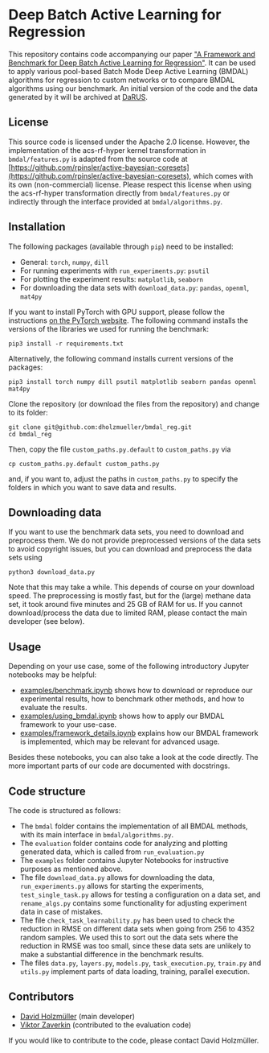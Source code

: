 # Deep Batch Active Learning for Regression

This repository contains code accompanying our paper ["A Framework and Benchmark for Deep Batch Active Learning for Regression"](https://arxiv.org/abs/2203.09410). It can be used to apply various pool-based Batch Mode Deep Active Learning (BMDAL) algorithms for regression to custom networks or to compare BMDAL algorithms using our benchmark. An initial version of the code and the data generated by it will be archived at [DaRUS](https://doi.org/10.18419/darus-2615).

## License

This source code is licensed under the Apache 2.0 license. However, the implementation of the acs-rf-hyper kernel transformation in `bmdal/features.py` is adapted from the source code at [https://github.com/rpinsler/active-bayesian-coresets](https://github.com/rpinsler/active-bayesian-coresets), which comes with its own (non-commercial) license. Please respect this license when using the acs-rf-hyper transformation directly from `bmdal/features.py` or indirectly through the interface provided at `bmdal/algorithms.py`.

## Installation

The following packages (available through `pip`) need to be installed:
- General: `torch`, `numpy`, `dill`
- For running experiments with `run_experiments.py`: `psutil`
- For plotting the experiment results: `matplotlib`, `seaborn`
- For downloading the data sets with `download_data.py`: `pandas`, `openml`, `mat4py`

If you want to install PyTorch with GPU support, please follow the instructions [on the PyTorch website](https://pytorch.org/get-started/locally/). The following command installs the versions of the libraries we used for running the benchmark:
```
pip3 install -r requirements.txt
```
Alternatively, the following command installs current versions of the packages:
```
pip3 install torch numpy dill psutil matplotlib seaborn pandas openml mat4py
```

Clone the repository (or download the files from the repository) and change to its folder:
```
git clone git@github.com:dholzmueller/bmdal_reg.git
cd bmdal_reg
```
Then, copy the file `custom_paths.py.default` to `custom_paths.py` via
```
cp custom_paths.py.default custom_paths.py
```
and, if you want to, adjust the paths in `custom_paths.py` to specify the folders in which you want to save data and results.

## Downloading data

If you want to use the benchmark data sets, you need to download and preprocess them. We do not provide preprocessed versions of the data sets to avoid copyright issues, but you can download and preprocess the data sets using
```
python3 download_data.py
```
Note that this may take a while. This depends of course on your download speed. The preprocessing is mostly fast, but for the (large) methane data set, it took around five minutes and 25 GB of RAM for us. If you cannot download/process the data due to limited RAM, please contact the main developer (see below).

## Usage

Depending on your use case, some of the following introductory Jupyter notebooks may be helpful:
- [examples/benchmark.ipynb](https://github.com/dholzmueller/bmdal_reg/blob/main/examples/benchmark.ipynb) shows how to download or reproduce our experimental results, how to benchmark other methods, and how to evaluate the results.
- [examples/using_bmdal.ipynb](https://github.com/dholzmueller/bmdal_reg/blob/main/examples/using_bmdal.ipynb) shows how to apply our BMDAL framework to your use-case.
- [examples/framework_details.ipynb](https://github.com/dholzmueller/bmdal_reg/blob/main/examples/framework_details.ipynb) explains how our BMDAL framework is implemented, which may be relevant for advanced usage.

Besides these notebooks, you can also take a look at the code directly. The more important parts of our code are documented with docstrings.

## Code structure

The code is structured as follows:
- The `bmdal` folder contains the implementation of all BMDAL methods, with its main interface in `bmdal/algorithms.py`.
- The `evaluation` folder contains code for analyzing and plotting generated data, which is called from `run_evaluation.py`
- The `examples` folder contains Jupyter Notebooks for instructive purposes as mentioned above.
- The file `download_data.py` allows for downloading the data, `run_experiments.py` allows for starting the experiments, `test_single_task.py` allows for testing a configuration on a data set, and `rename_algs.py` contains some functionality for adjusting experiment data in case of mistakes. 
- The file `check_task_learnability.py` has been used to check the reduction in RMSE on different data sets when going from 256 to 4352 random samples. We used this to sort out the data sets where the reduction in RMSE was too small, since these data sets are unlikely to make a substantial difference in the benchmark results.
- The files `data.py`, `layers.py`, `models.py`, `task_execution.py`, `train.py` and `utils.py` implement parts of data loading, training, parallel execution.

## Contributors

- [David Holzmüller](https://www.isa.uni-stuttgart.de/institut/team/Holzmueller/) (main developer)
- [Viktor Zaverkin](https://www.itheoc.uni-stuttgart.de/institute/team/Zaverkin/) (contributed to the evaluation code)

If you would like to contribute to the code, please contact David Holzmüller.








